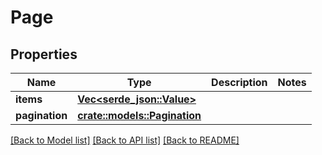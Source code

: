 # Page

## Properties

Name | Type | Description | Notes
------------ | ------------- | ------------- | -------------
**items** | [**Vec<serde_json::Value>**](serde_json::Value.md) |  | 
**pagination** | [**crate::models::Pagination**](Pagination.md) |  | 

[[Back to Model list]](../README.md#documentation-for-models) [[Back to API list]](../README.md#documentation-for-api-endpoints) [[Back to README]](../README.md)


